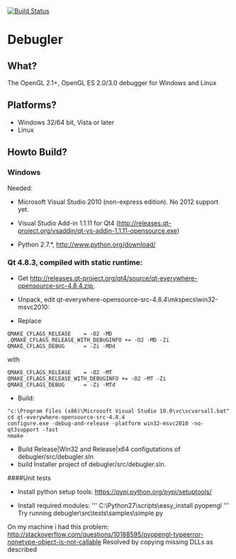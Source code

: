 [![Build Status](https://secure.travis-ci.org/debugler/debugler.png?branch=master)](http://travis-ci.org/debugler/debugler)

# Debugler

## What?

The OpenGL 2.1+, OpenGL ES 2.0/3.0 debugger for Windows and Linux

## Platforms?
* Windows 32/64 bit, Vista or later
* Linux  

## Howto Build?

### Windows

Needed: 
* Microsoft Visual Studio 2010 (non-express edition). No 2012 support yet.

* Visual Studio Add-in 1.1.11 for Qt4 (http://releases.qt-project.org/vsaddin/qt-vs-addin-1.1.11-opensource.exe)

* Python 2.7.*, http://www.python.org/download/

### Qt 4.8.3, compiled with static runtime:
* Get http://releases.qt-project.org/qt4/source/qt-everywhere-opensource-src-4.8.4.zip,

* Unpack, edit qt-everywhere-opensource-src-4.8.4\mkspecs\win32-msvc2010:
* Replace 
```
QMAKE_CFLAGS_RELEASE    = -O2 -MD
.QMAKE_CFLAGS_RELEASE_WITH_DEBUGINFO += -O2 -MD -Zi
QMAKE_CFLAGS_DEBUG      = -Zi -MDd
```
with
```
QMAKE_CFLAGS_RELEASE    = -O2 -MT
QMAKE_CFLAGS_RELEASE_WITH_DEBUGINFO += -O2 -MT -Zi
QMAKE_CFLAGS_DEBUG      = -Zi -MTd
```
* Build:
```
"c:\Program Files (x86)\Microsoft Visual Studio 10.0\vc\vcvarsall.bat"
cd qt-everywhere-opensource-src-4.8.4
configure.exe -debug-and-release -platform win32-msvc2010 -no-qt3support -fast
nmake
```


* Build Release|Win32 and Release|x64 configutations of debugler/src/debugler.sln 
* build Installer project of debugler/src/debugler.sln.

####Unit tests

* Install python setup tools: https://pypi.python.org/pypi/setuptools/

* Install required modules:
'''
C:\Python27\scripts\easy_install pyopengl
'''
Try running debugler\src\tests\samples\simple.py

On my machine i had this problem: http://stackoverflow.com/questions/10188595/pyopengl-typeerror-nonetype-object-is-not-callable
Resolved by copying missing DLLs as described
